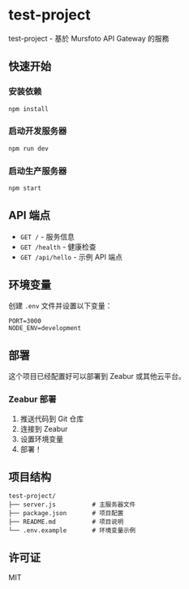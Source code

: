 # test-project

test-project - 基於 Mursfoto API Gateway 的服務

## 快速开始

### 安装依赖

```bash
npm install
```

### 启动开发服务器

```bash
npm run dev
```

### 启动生产服务器

```bash
npm start
```

## API 端点

- `GET /` - 服务信息
- `GET /health` - 健康检查
- `GET /api/hello` - 示例 API 端点

## 环境变量

创建 `.env` 文件并设置以下变量：

```env
PORT=3000
NODE_ENV=development
```

## 部署

这个项目已经配置好可以部署到 Zeabur 或其他云平台。

### Zeabur 部署

1. 推送代码到 Git 仓库
2. 连接到 Zeabur
3. 设置环境变量
4. 部署！

## 项目结构

```
test-project/
├── server.js          # 主服务器文件
├── package.json       # 项目配置
├── README.md          # 项目说明
└── .env.example       # 环境变量示例
```

## 许可证

MIT

